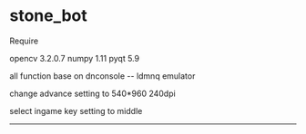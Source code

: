 # stone_bot

Require 

opencv 3.2.0.7
numpy 1.11
pyqt 5.9

all function base on dnconsole -- ldmnq emulator

change advance setting to 540*960 240dpi

select ingame key setting to middle

---------------------
